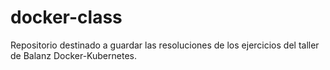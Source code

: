 # docker-class
Repositorio destinado a guardar las resoluciones de los ejercicios del taller de Balanz Docker-Kubernetes.
